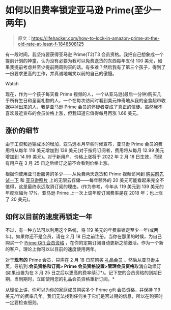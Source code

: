 # 如何以旧费率锁定亚马逊 Prime(至少一两年)

> 原文：<https://lifehacker.com/how-to-lock-in-amazon-prime-at-the-old-rate-at-least-f-1848508125>

有一段时间，我坚持要获得亚马逊 Prime(T2)T3 会员资格。我把自己想象成一个提前计划的神童，认为没有必要为我可以免费送货的东西每年支付 100 美元，如果我提前考虑并至少提前两周购买的话。有多难？然后我有了第三个孩子，得到了一份要求更高的工作，并真诚地嘲笑以前的自己的傲慢。

Watch

现在，作为一个孩子每天看 Prime 视频的人，一个从亚马逊(最后一分钟)购买几乎所有生日和圣诞礼物的人，一个在每次访问时看到美元神奇地从我的全食超市收据中掉出来的人，我是亚马逊 Prime 会员的怀疑者变成了真正的信徒。虽然我不喜欢最近宣布的会员价格上涨，但我知道它值得每月再涨 1.66 美元。

## 涨价的细节

由于工资和运输成本的增加，亚马逊本月早些时候宣布，亚马逊 Prime 会员的费用将从每年 119 美元增加到 139 美元(对于按月订阅者，费用将从每月 12.99 美元增加到 14.99 美元)。对于新用户，价格上涨将于 2022 年 2 月 18 日生效，而现有用户在 3 月 25 日之后续订之前不会看到价格上涨。

根据你使用亚马逊服务的多少——从免费两天送货和 Prime 视频访问到 [购买前先试一下](https://www.amazon.com/tbyb/huc?_encoding=UTF8&asc_campaign=InlineText&asc_refurl=https://lifehacker.com/how-to-lock-in-amazon-prime-at-the-old-rate-at-least-f-1848508125&asc_source=&imprToken=5cbf6fdc-0cdb-09f6-f54&ots=1&ref_=topnav_storetab_tbyb_l0&slotNum=12&tag=kinjalifehackerlink-20) 和 [亚马逊照片](https://www.amazon.com/b/?asc_campaign=InlineText&asc_refurl=https://lifehacker.com/how-to-lock-in-amazon-prime-at-the-old-rate-at-least-f-1848508125&asc_source=&node=13234696011&ref_=ap_phc_inc&tag=kinjalifehackerlink-20) 上的无限云存储——每年额外的 20 美元可能看起来完全不值得，这是最终永远取消订阅的理由。(作为参考，今年从 119 美元到 139 美元的年度涨幅为 17%。亚马逊 Prime 上一次上调年度订阅费率是在 2018 年；也上涨了 20 美元)。

## 如何以目前的速度再锁定一年

不过，有一种方法可以利用这个系统，将 119 美元的年费率锁定至少一年(或两年)。如果你还不是会员，请在 2 月 18 日之前注册。当你在那里的时候，为自己购买一个 [Prime Gift 会员资格](https://www.amazon.com/gp/help/customer/display.html?asc_campaign=InlineText&asc_refurl=https://lifehacker.com/how-to-lock-in-amazon-prime-at-the-old-rate-at-least-f-1848508125&asc_source=&nodeId=G99UKDNNS49783KE&tag=kinjalifehackerlink-20) ，在你的定期订阅自动更新之前激活。作为一个新的客户，理论上你可以以目前的速度使用两年。

对于**现有的** Prime 会员，只需在 2 月 18 日前购买 [礼品会员](https://www.amazon.com/gp/prime/pipeline/prime_gifting_landing?asc_campaign=InlineText&asc_refurl=https://lifehacker.com/how-to-lock-in-amazon-prime-at-the-old-rate-at-least-f-1848508125&asc_source=&tag=kinjalifehackerlink-20) 。然后从亚马逊主页，导航到:**会员资格和订阅> Prime 会员资格设置>管理会员资格**取消自动续订(如果设置为在 3 月 25 日之后以更高的费率续订*)。记下您的会员资格的到期日期，当到期时，立即使用您的礼品会员资格重新订阅。*

从理论上讲，你可以为你的家庭成员购买多个 Prime gift 会员资格，并保持 119 美元/年的费率几年。我们无法找到任何关于它们是否过期的信息，所以在购买时一定要检查细则。